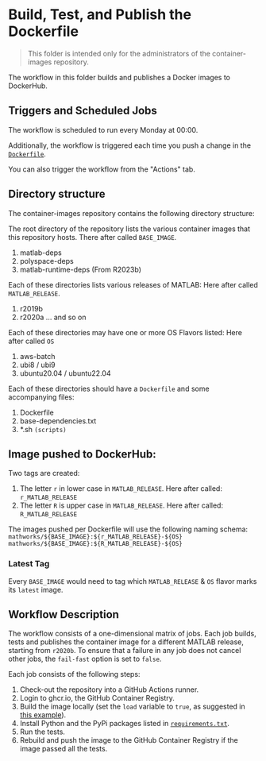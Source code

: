 # Build, Test, and Publish the Dockerfile

> This folder is intended only for the administrators of the container-images repository. 

The workflow in this folder builds and publishes a Docker images to DockerHub.

## Triggers and Scheduled Jobs

The workflow is scheduled to run every Monday at 00:00.

Additionally, the workflow is triggered each time you push a change in the [`Dockerfile`](../../Dockerfile).

You can also trigger the workflow from the "Actions" tab.

## Directory structure

The container-images repository contains the following directory structure:

The root directory of the repository lists the various container images that this repository hosts.
There after called `BASE_IMAGE`.

1. matlab-deps
2. polyspace-deps
3. matlab-runtime-deps (From R2023b)

Each of these directories lists various releases of MATLAB:
Here after called `MATLAB_RELEASE`.

1. r2019b
2. r2020a ... and so on

Each of these directories may have one or more OS Flavors listed:
Here after called `OS`
1. aws-batch
2. ubi8 / ubi9
3. ubuntu20.04 / ubuntu22.04

Each of these directories should have a `Dockerfile` and some accompanying files:

1. Dockerfile
2. base-dependencies.txt
3. *.sh `(scripts)`

## Image pushed to DockerHub:
Two tags are created: 
1. The letter `r` in lower case in `MATLAB_RELEASE`. Here after called: `r_MATLAB_RELEASE`
2. The letter `R` is upper case in `MATLAB_RELEASE`. Here after called: `R_MATLAB_RELEASE`

The images pushed per Dockerfile will use the following naming schema:
` mathworks/${BASE_IMAGE}:${r_MATLAB_RELEASE}-${OS} `
` mathworks/${BASE_IMAGE}:${R_MATLAB_RELEASE}-${OS} `

### Latest Tag
Every `BASE_IMAGE` would need to tag which `MATLAB_RELEASE` & `OS` flavor marks its `latest` image.

## Workflow Description

The workflow consists of a one-dimensional matrix of jobs. Each job builds, tests and publishes the container image for a different MATLAB release, starting from `r2020b`. To ensure that a failure in any job does not cancel other jobs, the `fail-fast` option is set to `false`.

Each job consists of the following steps:

1. Check-out the repository into a GitHub Actions runner.
2. Login to ghcr.io, the GitHub Container Registry.
3. Build the image locally (set the `load` variable to `true`, as suggested in [this example](https://github.com/docker/build-push-action/blob/master/docs/advanced/test-before-push.md)).
4. Install Python and the PyPi packages listed in [`requirements.txt`](../../tests/requirements.txt).
5. Run the tests.
6. Rebuild and push the image to the GitHub Container Registry if the image passed all the tests.
